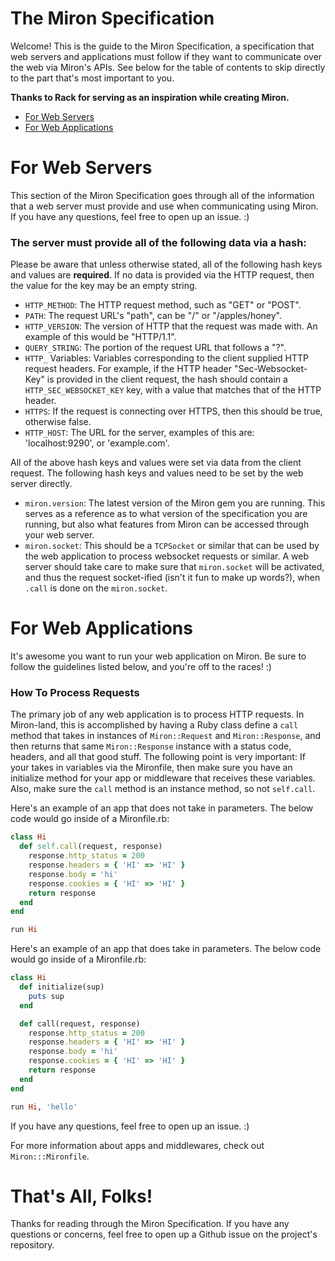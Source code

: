 # The Miron Specification

Welcome! This is the guide to the Miron Specification, a specification
that web servers and applications must follow if they want to
communicate over the web via Miron's APIs. See below for the table of
contents to skip directly to the part that's most important to you.

**Thanks to Rack for serving as an inspiration while creating Miron.**

- [For Web Servers]()
- [For Web Applications]()

# For Web Servers

This section of the Miron Specification goes through all of the
information that a web server must provide and use when communicating
using Miron. If you have any questions, feel free to open up an issue.
:)

### The server must provide all of the following data via a hash:

Please be aware that unless otherwise stated, all of the following hash
keys and values are **required**. If no data is provided via the HTTP
request, then the value for the key may be an empty string.

- `HTTP_METHOD`: The HTTP request method, such as "GET" or "POST".
- `PATH`: The request URL's "path", can be "/" or "/apples/honey".
- `HTTP_VERSION`: The version of HTTP that the request was made with. An
  example of this would be "HTTP/1.1".
- `QUERY_STRING`: The portion of the request URL that follows a "?".
- `HTTP_` Variables: Variables corresponding to the client supplied HTTP
  request headers. For example, if the HTTP header "Sec-Websocket-Key"
is provided in the client request, the hash should contain a
`HTTP_SEC_WEBSOCKET_KEY` key, with a value that matches that of the HTTP
header.
- `HTTPS`: If the request is connecting over HTTPS, then this should be
  true, otherwise false.
- `HTTP_HOST`: The URL for the server, examples of this are:
  'localhost:9290', or 'example.com'.

All of the above hash keys and values were set via data from the client request.
The following hash keys and values need to be set by the web server
directly.

- `miron.version`: The latest version of the Miron gem you are
  running. This serves as a reference as to what version of the
specification you are running, but also what features from Miron can be
accessed through your web server.
- `miron.socket`: This should be a `TCPSocket` or similar that can be used by the
  web application to process websocket requests or similar. A web server
should take care to make sure that `miron.socket` will be activated, and
thus the request socket-ified (isn't it fun to make up words?), when
`.call` is done on the `miron.socket`.

# For Web Applications

It's awesome you want to run your web application on Miron. Be sure to
follow the guidelines listed below, and you're off to the races! :)

### How To Process Requests

The primary job of any web application is to process HTTP requests. In
Miron-land, this is accomplished by having a Ruby class define a `call`
method that takes in instances of `Miron::Request` and
`Miron::Response`, and then returns that same `Miron::Response` instance
with a status code, headers, and all that good stuff. The following
point is very important: If your takes in variables via the Mironfile,
then make sure you have an initialize method for your app or middleware
that receives these variables. Also, make sure the `call` method is an
instance method, so not `self.call`.

Here's an example of an app that does not take in parameters. The below
code would go inside of a Mironfile.rb:

```ruby
class Hi
  def self.call(request, response)
    response.http_status = 200
    response.headers = { 'HI' => 'HI' }
    response.body = 'hi'
    response.cookies = { 'HI' => 'HI' }
    return response
  end
end

run Hi
```

Here's an example of an app that does take in parameters. The below
code would go inside of a Mironfile.rb:

```ruby
class Hi
  def initialize(sup)
    puts sup
  end

  def call(request, response)
    response.http_status = 200
    response.headers = { 'HI' => 'HI' }
    response.body = 'hi'
    response.cookies = { 'HI' => 'HI' }
    return response
  end
end

run Hi, 'hello'
```

If you have any questions, feel free to open up an issue. :)

For more information about apps and middlewares, check out
`Miron:::Mironfile`.

# That's All, Folks!

Thanks for reading through the Miron Specification. If you have any
questions or concerns, feel free to open up a Github issue on the
project's repository.
